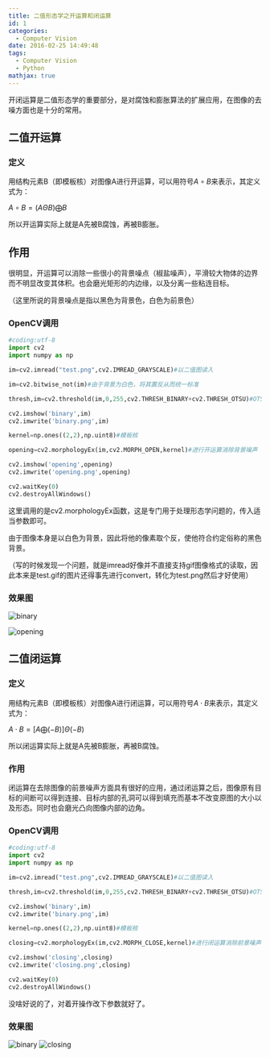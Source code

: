 ```yaml
---
title: 二值形态学之开运算和闭运算
id: 1
categories:
  - Computer Vision
date: 2016-02-25 14:49:48
tags:
  - Computer Vision
  - Python
mathjax: true
---
```


开闭运算是二值形态学的重要部分，是对腐蚀和膨胀算法的扩展应用，在图像的去噪方面也是十分的常用。


## 二值开运算

### 定义

用结构元素B（即模板核）对图像A进行开运算，可以用符号$A\circ B$来表示，其定义式为：

$A\circ B=(A\Theta B)\bigoplus B$

所以开运算实际上就是A先被B腐蚀，再被B膨胀。


## 作用

很明显，开运算可以消除一些很小的背景噪点（椒盐噪声），平滑较大物体的边界而不明显改变其体积。也会磨光矩形的内边缘，以及分离一些粘连目标。

（这里所说的背景噪点是指以黑色为背景色，白色为前景色）


### OpenCV调用
```python
#coding:utf-8
import cv2
import numpy as np

im=cv2.imread("test.png",cv2.IMREAD_GRAYSCALE)#以二值图读入

im=cv2.bitwise_not(im)#由于背景为白色，将其置反从而统一标准

thresh,im=cv2.threshold(im,0,255,cv2.THRESH_BINARY+cv2.THRESH_OTSU)#OTSU转化为二值图

cv2.imshow('binary',im)
cv2.imwrite('binary.png',im)

kernel=np.ones((2,2),np.uint8)#模板核

opening=cv2.morphologyEx(im,cv2.MORPH_OPEN,kernel)#进行开运算消除背景噪声

cv2.imshow('opening',opening)
cv2.imwrite('opening.png',opening)

cv2.waitKey(0)
cv2.destroyAllWindows()
```
这里调用的是cv2.morphologyEx函数，这是专门用于处理形态学问题的，传入适当参数即可。

由于图像本身是以白色为背景，因此将他的像素取个反，使他符合约定俗称的黑色背景。

（写的时候发现一个问题，就是imread好像并不直接支持gif图像格式的读取，因此本来是test.gif的图片还得事先进行convert，转化为test.png然后才好使用）


### 效果图

![binary](/images/2016/02/25/1/1.png)

![opening](/images/2016/02/25/1/2.png)


## 二值闭运算

### 定义

用结构元素B（即模板核）对图像A进行闭运算，可以用符号$A\cdot B$来表示，其定义式为：

$A\cdot B=[A\bigoplus (-B)]\Theta (-B)$

所以闭运算实际上就是A先被B膨胀，再被B腐蚀。


### 作用

闭运算在去除图像的前景噪声方面具有很好的应用，通过闭运算之后，图像原有目标的间断可以得到连接、目标内部的孔洞可以得到填充而基本不改变原图的大小以及形态。同时也会磨光凸向图像内部的边角。

### OpenCV调用
```python
#coding:utf-8
import cv2
import numpy as np

im=cv2.imread("test.png",cv2.IMREAD_GRAYSCALE)#以二值图读入

thresh,im=cv2.threshold(im,0,255,cv2.THRESH_BINARY+cv2.THRESH_OTSU)#OTSU转化为二值图

cv2.imshow('binary',im)
cv2.imwrite('binary.png',im)

kernel=np.ones((2,2),np.uint8)#模板核

closing=cv2.morphologyEx(im,cv2.MORPH_CLOSE,kernel)#进行闭运算消除前景噪声

cv2.imshow('closing',closing)
cv2.imwrite('closing.png',closing)

cv2.waitKey(0)
cv2.destroyAllWindows()
```
没啥好说的了，对着开操作改下参数就好了。


### 效果图

![binary](/images/2016/02/25/1/3.png)
![closing](/images/2016/02/25/1/4.png)

